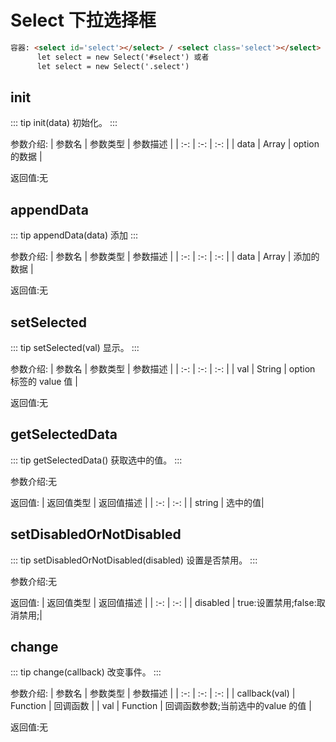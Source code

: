 # Select  下拉选择框
``` html
容器: <select id='select'></select> / <select class='select'></select>
      let select = new Select('#select') 或者
      let select = new Select('.select')
```
## init
::: tip init(data)
初始化。
:::

参数介绍:
| 参数名 | 参数类型 | 参数描述 | 
| :-: | :-: | :-: | 
| data   | Array | option的数据 | 

返回值:无


## appendData

::: tip appendData(data)
添加
:::
 
参数介绍:
| 参数名 | 参数类型 | 参数描述 | 
| :-: | :-: | :-: | 
| data   | Array | 添加的数据 | 

返回值:无

## setSelected

::: tip setSelected(val)
显示。
:::
 
参数介绍:
| 参数名 | 参数类型 | 参数描述 | 
| :-: | :-: | :-: | 
| val   | String  | option 标签的 value 值 | 

返回值:无


## getSelectedData

::: tip getSelectedData()
获取选中的值。
:::

参数介绍:无


返回值:
| 返回值类型 | 返回值描述 | 
| :-: | :-: | 
| string | 选中的值| 


## setDisabledOrNotDisabled

::: tip setDisabledOrNotDisabled(disabled)
设置是否禁用。
:::
 
参数介绍:无

返回值:
| 返回值类型 | 返回值描述 | 
| :-: | :-: | 
| disabled | true:设置禁用;false:取消禁用;| 


## change

::: tip change(callback)
改变事件。
:::

参数介绍:
| 参数名 | 参数类型 | 参数描述 | 
| :-: | :-: | :-: | 
| callback(val)   | Function   | 回调函数 | 
| val   | Function   | 回调函数参数;当前选中的value 的值 | 


返回值:无 
